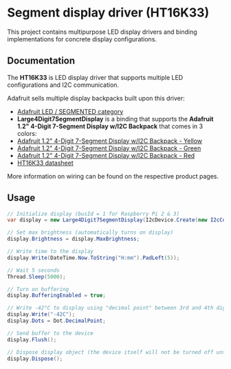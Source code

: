 # Segment display driver (HT16K33)

This project contains multipurpose LED display drivers and binding implementations for concrete display configurations.

## Documentation

The **HT16K33** is LED display driver that supports multiple LED configurations and I2C communication.

Adafruit sells multiple display backpacks built upon this driver:

- [Adafruit LED / SEGMENTED category](https://www.adafruit.com/category/103)
- **Large4Digit7SegmentDisplay** is a binding that supports the **Adafruit 1.2" 4-Digit 7-Segment Display w/I2C Backpack** that comes in 3 colors:
- [Adafruit 1.2" 4-Digit 7-Segment Display w/I2C Backpack - Yellow](https://www.adafruit.com/product/1268)
- [Adafruit 1.2" 4-Digit 7-Segment Display w/I2C Backpack - Green](https://www.adafruit.com/product/1269)
- [Adafruit 1.2" 4-Digit 7-Segment Display w/I2C Backpack - Red](https://www.adafruit.com/product/1270)
- [HT16K33 datasheet](https://cdn-shop.adafruit.com/datasheets/ht16K33v110.pdf)

More information on wiring can be found on the respective product pages.

## Usage

```csharp
// Initialize display (busId = 1 for Raspberry Pi 2 & 3)
var display = new Large4Digit7SegmentDisplay(I2cDevice.Create(new I2cConnectionSettings(busId: 1, address: Ht16k33.DefaultI2cAddress));

// Set max brightness (automatically turns on display)
display.Brightness = display.MaxBrightness;

// Write time to the display
display.Write(DateTime.Now.ToString("H:mm").PadLeft(5));

// Wait 5 seconds
Thread.Sleep(5000);

// Turn on buffering
display.BufferingEnabled = true;

// Write -42°C to display using "decimal point" between 3rd and 4th digit as the ° character
display.Write("-42C");
display.Dots = Dot.DecimalPoint;

// Send buffer to the device
display.Flush();

// Dispose display object (the device itself will not be turned off until powered down)
display.Dispose();
```
